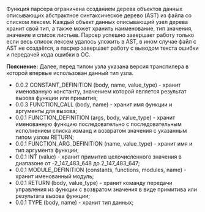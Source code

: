 Функция парсера ограничена созданием дерева объектов данных описывающих абстрактное синтаксическое дерево (AST) из файла со списком лексем.
Каждый объект данных описывающий узел дерева хранит свой тип, а также может хранить наименование, тип значения, значение и список листьев.
Парсер успешно завершает работу только если весь список лексем удалось уложить в AST, в ином случае
файл с AST не создаётся, а пасрер завершает работу с выводом текста ошибки и передачей кода ошибки в ОС.

**Пояснение:** Далее, перед типом узла указана версия транспилера в которой впервые использован данный тип узла.

* 0.0.2 CONSTANT_DEFINITION (body, name, value_type) - хранит именованную константу, значением которой является результат вызова функции или примитив;
* 0.0.3 FUNCTION_CALL (body, name) - хранит имя функции и аргументы для вызова;
* 0.0.1 FUNCTION_DEFINITION (args, body, value_type) - хранит именованную функцию последовательно с последовательным исполнением списка команд и возвратом значения с указанным типом узлом RETURN;
* 0.0.1 FUNCTION_ARG_DEFINITION (name, value_type) - хранит имя и тип аргумента функции;
* 0.0.1 INT (value) - хранит примитив целочисленного значения в диапазоне от -2_147_483_648 до 2_147_483_647;
* 0.0.1 MODULE_DEFINITION (constants, functions, modules, name) - хранит именованный модуль;
* 0.0.1 RETURN (body, value_type) - хранит команду передачи управления из функции с возвратом значения в виде примитива или результата вызова функции;
* 0.0.1 TYPE (body, name) - хранит тип данных;
